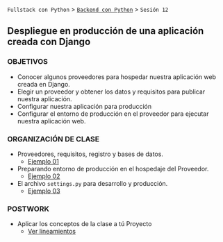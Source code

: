 `Fullstack con Python` > [`Backend con Python`](../Readme.md) > `Sesión 12`
## Despliegue en producción de una aplicación creada con Django

### OBJETIVOS
- Conocer algunos proveedores para hospedar nuestra aplicación web creada en Django.
- Elegir un proveedor y obtener los datos y requisitos para publicar nuestra aplicación.
- Configurar nuestra aplicación para producción
- Configurar el entorno de producción en el proveedor para ejecutar nuestra aplicación web.

### ORGANIZACIÓN DE CLASE

 - Proveedores, requisitos, registro y bases de datos.
   - [Ejemplo 01](Ejemplo-01)
 - Preparando entorno de producción en el hospedaje del Proveedor.
   - [Ejemplo 02](Ejemplo-02)
 - El archivo `settings.py` para desarrollo y producción.
   - [Ejemplo 03](Ejemplo-03)

### POSTWORK
 - Aplicar los conceptos de la clase a tú Proyecto
   - [Ver lineamientos](Postwork)
